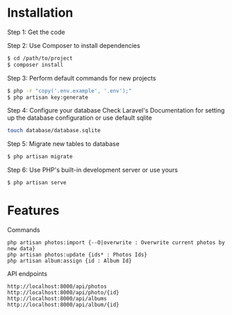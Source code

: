 # Installation
Step 1: Get the code

Step 2: Use Composer to install dependencies
```sh
$ cd /path/to/project
$ composer install
```
Step 3: Perform default commands for new projects
```sh
$ php -r "copy('.env.example', '.env');"
$ php artisan key:generate
```
Step 4: Configure your database
Check Laravel's Documentation for setting up the database configuration or use default sqlite
```sh
touch database/database.sqlite
```

Step 5: Migrate new tables to database
```sh
$ php artisan migrate
```

Step 6: Use PHP's built-in development server or use yours
```sh
$ php artisan serve
```

# Features
Commands
```
php artisan photos:import {--O|overwrite : Overwrite current photos by new data}
php artisan photos:update {ids* : Photos Ids}
php artisan album:assign {id : Album Id}
```

API endpoints 
```
http://localhost:8000/api/photos
http://localhost:8000/api/photo/{id}
http://localhost:8000/api/albums
http://localhost:8000/api/album/{id}
```
